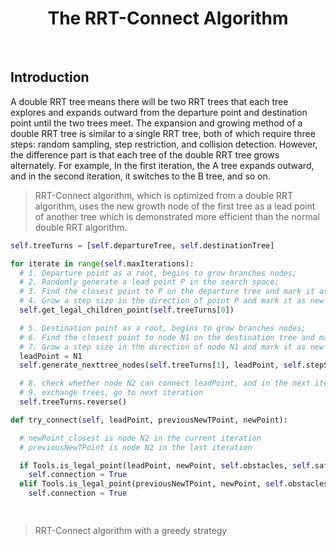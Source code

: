 <div align="center">
  <h1>The RRT-Connect Algorithm</h1>
</div>
</br>

## Introduction

A double RRT tree means there will be two RRT trees that each tree explores and expands outward from the departure point and destination point until the two trees meet. The expansion and growing method of a double RRT tree is similar to a single RRT tree, both of which require three steps: random sampling, step restriction, and collision detection. However, the difference part is that each tree of the double RRT tree grows alternately. For example, In the first iteration, the A tree expands outward, and in the second iteration, it switches to the B tree, and so on. 

> RRT-Connect algorithm, which is optimized from a double RRT algorithm, uses the new growth node of the first tree as a lead point of another tree which is demonstrated more efficient than the normal double RRT algorithm.
```python
self.treeTurns = [self.departureTree, self.destinationTree]
```
```python
for iterate in range(self.maxIterations):
  # 1. Departure point as a root, begins to grow branches nodes;
  # 2. Randomly generate a lead point P in the search space;
  # 3. Find the closest point to P on the departure tree and mark it as C;
  # 4. Grow a step size in the direction of point P and mark it as new node N1 if there are no obstacles to collision. If there is an obstacle to collision then repeat the process from steps 2-4;
  self.get_legal_children_point(self.treeTurns[0])

  # 5. Destination point as a root, begins to grow branches nodes;
  # 6. Find the closest point to node N1 on the destination tree and market it as D;
  # 7. Grow a step size in the direction of node N1 and mark it as new node N2 if there are no obstacles to collision. If there is an obstacle to collision then go into the second round;
  leadPoint = N1
  self.generate_nexttree_nodes(self.treeTurns[1], leadPoint, self.stepSize)

  # 8. check whether node N2 can connect leadPoint, and in the next iteration, check whether the new node N2 can either connect to the previous node N2 in the last iteration or     leadPoint in the current iteration.
  # 9. exchange trees, go to next iteration
  self.treeTurns.reverse()

def try_connect(self, leadPoint, previousNewTPoint, newPoint):

  # newPoint_closest is node N2 in the current iteration
  # previousNewTPoint is node N2 in the last iteration

  if Tools.is_legal_point(leadPoint, newPoint, self.obstacles, self.safeRadius) is True and Tools.getDistance(leadPoint, newPoint) <= self.targetRadius:
    self.connection = True
  elif Tools.is_legal_point(previousNewTPoint, newPoint, self.obstacles, self.safeRadius) is True and Tools.getDistance(previousNewTPoint, newPoint) <= self.targetRadius:
    self.connection = True

  
```
> RRT-Connect algorithm with a greedy strategy
